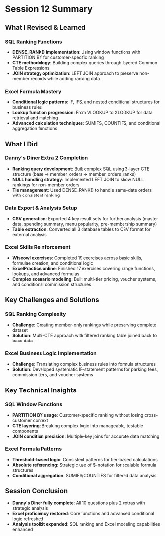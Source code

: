 # Session 12 Summary

## What I Revised & Learned

### SQL Ranking Functions
- **DENSE_RANK() implementation**: Using window functions with PARTITION BY for customer-specific ranking
- **CTE methodology**: Building complex queries through layered Common Table Expressions
- **JOIN strategy optimization**: LEFT JOIN approach to preserve non-member records while adding ranking data

### Excel Formula Mastery
- **Conditional logic patterns**: IF, IFS, and nested conditional structures for business rules
- **Lookup function progression**: From VLOOKUP to XLOOKUP for data retrieval and matching
- **Advanced calculation techniques**: SUMIFS, COUNTIFS, and conditional aggregation functions

## What I Did

### Danny's Diner Extra 2 Completion
- **Ranking query development**: Built complex SQL using 3-layer CTE structure (base → member_orders → member_orders_ranks)
- **NULL handling strategy**: Implemented LEFT JOIN to show NULL rankings for non-member orders
- **Tie management**: Used DENSE_RANK() to handle same-date orders with consistent ranking

### Data Export & Analysis Setup
- **CSV generation**: Exported 4 key result sets for further analysis (master data, spending summary, menu popularity, pre-membership summary)
- **Table extraction**: Converted all 3 database tables to CSV format for external analysis

### Excel Skills Reinforcement
- **Wiseowl exercises**: Completed 19 exercises across basic skills, formulae creation, and conditional logic
- **ExcelPractice.online**: Finished 17 exercises covering range functions, lookups, and advanced formulas
- **Complex scenario modeling**: Built multi-tier pricing, voucher systems, and conditional commission structures

## Key Challenges and Solutions

### SQL Ranking Complexity
- **Challenge**: Creating member-only rankings while preserving complete dataset
- **Solution**: Multi-CTE approach with filtered ranking table joined back to base data

### Excel Business Logic Implementation
- **Challenge**: Translating complex business rules into formula structures
- **Solution**: Developed systematic IF-statement patterns for parking fees, commission tiers, and voucher systems

## Key Technical Insights

### SQL Window Functions
- **PARTITION BY usage**: Customer-specific ranking without losing cross-customer context
- **CTE layering**: Breaking complex logic into manageable, testable components
- **JOIN condition precision**: Multiple-key joins for accurate data matching

### Excel Formula Patterns
- **Threshold-based logic**: Consistent patterns for tier-based calculations
- **Absolute referencing**: Strategic use of $-notation for scalable formula structures
- **Conditional aggregation**: SUMIFS/COUNTIFS for filtered data analysis

## Session Conclusion
- **Danny's Diner fully complete**: All 10 questions plus 2 extras with strategic analysis
- **Excel proficiency restored**: Core functions and advanced conditional logic refreshed
- **Analysis toolkit expanded**: SQL ranking and Excel modeling capabilities enhanced